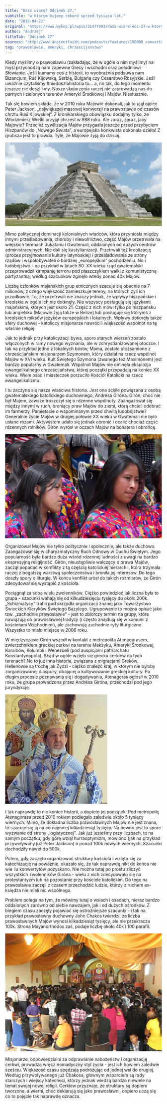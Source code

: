 ```yaml
---
title: "Dasz wiarę? Odcinek 27,"
subtitle: "w którym bijemy rekord sprzed tysiąca lat."
date: "2018-04-22"
original: "https://www.wykop.pl/wpis/31477993/dasz-wiare-odc-27-w-ktorym-bijemy-rekord-sprzed-ty/"
author: "Andrzej"
titleTab: "Odcinek 27"
sources: "http://www.ancientfaith.com/podcasts/features/150000_converts_in_guatemala/print||AncientFaith: 150,000 Converts in Guatemala!   https://www.nytimes.com/1988/12/27/world/guatemalan-priest-s-daring-crusade.html||New York Times: Guatemalan Priest's Daring Crusade   http://www.mayanorthodoxy.com/faq/||Mayan Orthodoxy: FAQ"
tag: "prawoslawie, ameryki, chrzescijanstwo"
---
```


Kiedy myślimy o prawosławiu (zakładając, że w ogóle o nim myślimy) na myśl przychodzą nam zapewne Grecy i wschodni oraz południowi Słowianie. Jeśli kumamy coś z historii, to wyobraźnia podsuwa nam Bizancjum, Ruś Kijowską, Serbię, Bułgarię czy Cesarstwo Rosyjskie. Jeśli uważnie czytaliśmy #niedoszlahistoria to… a, no tak, do tego momentu jeszcze nie doszliśmy. Nasze skojarzenia raczej nie zaprowadzą nas do parnych i zielonych terenów Ameryki Środkowej i Majów. Niesłusznie.

Tak się bowiem składa, że w 2010 roku Majowie dokonali, jak to ujął ojciec Peter Jackson, „największej masowej konwersji na prawosławie od czasów chrztu Rusi Kijowskiej”. Z kronikarskiego obowiązku dodajmy tylko, że Włodzimierz Wielki przyjął chrzest w 988 roku. Ale zaraz, zaraz, jacy Majowie? Przecież cywilizacja Majów przygasła jeszcze przed przybyciem Hiszpanów do „Nowego Świata”, a europejska konkwista dokonała dzieła! Z grubsza jest to prawda. Tyle, że Majowie żyją do dzisiaj.


![Piramida El Castillo w Chichen Itza](../images/odc27/chichen_itza.jpg "Piramida El Castillo w Chichen Itza.")

Mimo politycznej dominacji kolonialnych władców, która przyniosła między innymi prześladowania, choroby i niewolnictwo, część Majów przetrwała na wiejskich terenach Jukatanu i Gwatemali, oddalonych od dużych centrów administracyjnych. Nie dali się kastylianizacji. Przetrwali też kreolizację (proces przyjmowania kultury latynoskiej) i prześladowania ze strony rządów i współobywateli o bardziej „europejskim” pochodzeniu. No i ludobójstwo - na przykład w latach 80. XX wieku rząd gwatemalski przeprowadził kampanię terroru pod płaszczykiem walki z komunistyczną partyzantką; według szacunków zginęło wtedy ponad 40k Majów.

Liczbę członków majańskich grup etnicznych szacuje się obecnie na 7 milionów, z czego większość zamieszkuje tereny, na których żyli ich przodkowie. To, że przetrwali nie znaczy jednak, że wpływy hiszpańskie i kreolskie w ogóle ich nie dotknęły. Nie wszyscy posługują się językami majańskimi, których jest około 21. Część z nich mówi tylko po hiszpańsku lub angielsku (Majowie żyją także w Belize) lub posługuje się którymś z kreolskich miksów języków europejskich i lokalnych. Wpływy dotknęły także sfery duchowej - katoliccy misjonarze nawrócili większość wspólnot na tę właśnie religię.

Jak to jednak przy katolicyzacji bywa, sporo starych wierzeń zostało włączonych w ramy nowego wyznania, ale w zchrystianizowanej otoczce. I tak na przykład jedno z lokalnych bóstw, Mama, zostało utożsamione z chrześcijańskim misjonarzem Szymonem, który działał na rzecz wspólnot Majów w XVI wieku. Kult Świętego Szymona (zwanego też Maximónem) jest bardzo popularny w Gwatemali. Wspólnot Majów nie ominęła eksplozja ewangelikalnego chrześcijaństwa, której początki przypadają na koniec XX wieku. Wiele osad i miasteczek porzuciło Kościół Katolicki na rzecz ewangelikalizmu.

I tu zaczyna się nasza właściwa historia. Jest ona ściśle powiązana z osobą gwatemalskiego katolickiego duchownego, Andrésa Giróna. Girón, choć nie był Majem, zawsze troszczył się o rdzenne wspólnoty. Zaangażował się między innymi w ruch, broniący praw Majów do ziemi, którą chcieli odebrać im farmerzy. Pamiętacie o wspominanym przed chwilą ludobójstwie? Generalnie życie Majów w drugiej połowie XX wieku w Gwatemali nie było usłane różami. Aktywistom udało się jednak obronić i ocalić chociaż część rdzennych rolników. Girón wyrósł w oczach Majów na bohatera i obrońcę.

![Żywy dowód na to, że Majowie żyją i mają się dobrze](../images/odc27/maya_alive.jpg "Żywy dowód na to, że Majowie żyją i mają się dobrze.")

Organizował Majów nie tylko politycznie i społecznie, ale także duchowo. Zaangażował się w charyzmatyczny Ruch Odnowy w Duchu Świętym. Jego popularność była bardzo duża wśród rdzennej ludności z uwagi na bardzo ekspresyjną religijność. Girón, nieustępliwie walczący o prawa Majów, zaczął popadać w konflikty z tą częścią katolickiej hierarchii, która trzymała raczej z bogatszą warstwą społeczeństwa i broniła jej interesów. Do tego doszły spory o liturgię. W końcu konflikt urósł do takich rozmiarów, że Girón zdecydował się wystąpić z kościoła.

Pociągnął za sobą wielu zwolenników. Ciężko powiedzieć jak liczna była to grupa - szacunki wahają się od kilkudziesięciu tysięcy do około 200k. „Schizmatycy” trafili pod skrzydła organizacji znanej jako Towarzystwo Świeckich Kleryków Świętego Bazylego. Ugrupowanie to można opisać jako tzw. „zachodnie prawosławie” - jest to zbiorczy termin na grupy, które nawiązują do prawosławnej tradycji (i często znajdują się w komunii z kościołami Wschodnimi), ale zachowują zachodnie ryty liturgiczne. Wszystko to miało miejsce w 2006 roku.

W międzyczasie Girón wszedł w kontakt z metropolitą Atenagorasem, zwierzchnikiem greckiej cerkwi na terenie Meksyku, Ameryki Środkowej, Karaibów, Kolumbii i Wenezueli (pod auspicjami patriarchatu Konstantynopola). Skąd w ogóle wzięła się grecka cerkiew na tych terenach? No to już inna historia, związana z migracjami Greków. Hellenowie są trochę jak Żydzi - ciężko znaleźć kraj, w którym nie byłoby zorganizowanej diaspory, dbającej o kultywowanie greckiej kultury. Po długim procesie poznawania się i dogadywania, Atenagoras ogłosił w 2010 roku, że grupa prowadzona przez Andrésa Giróna, przechodzi pod jego jurysdykcję.

![Metropolita Meksyku, Środkowej Ameryki, Kolumbii, Wenezueli i Karaibów, Atenagoras](../images/odc27/metropolitan_athenagorus.jpg "Metropolita Meksyku, Środkowej Ameryki, Kolumbii, Wenezueli i Karaibów, Atenagoras.")

I tak naprawdę to nie koniec historii, a dopiero jej początek. Pod metropolię Atenagorasa przed 2010 rokiem podlegało zaledwie około 5 tysięcy wiernych. Mimo, że dokładna liczba prawosławnych Majów nie jest znana, to szacuje się ją na co najmniej kilkadziesiąt tysięcy. Na pewno jest to spore wyzwanie od strony „logistycznej”. Jak już jesteśmy przy liczbach, to na samym początku, gdy górę wziął hurraoptymizm, mówiono (jak na przykład przywoływany już Peter Jackson) o ponad 100k nowych wiernych. Szacunki dochodziły nawet do 500k.

Potem, gdy zaczęto organizować struktury kościoła i wzięto się za katechizację na poważnie, okazało się, że tak naprawdę nikt do końca nie wie ilu konwertytów pozyskano. Nie można tutaj po prostu zliczyć wszystkich zwolenników Giróna - wielu z nich zdecydowało się na protestantyzm lub na pozostanie przy kościele katolickim. Do tego na prawosławie zaczęli z czasem przechodzić ludzie, którzy z ruchem ex-księdza nie mieli nic wspólnego.

Problem polega na tym, że mówimy tutaj o wsiach i osadach, nieraz bardzo oddalonych zarówno od siebie nawzajem, jak i od dużych ośrodków. Z biegiem czasu zaczęły pojawiać się ostrożniejsze szacunki - i tak na przykład prawosławny duchowny John Chakos twierdzi, że liczba prawosławnych Majów wynosi kilkadziesiąt tysięcy, ale nie przekracza 100k. Strona Mayanorthodox zaś, podaje liczbę około 40k i 100 parafii.

![Wnętrze majańskiej cerwki](../images/odc27/mayan_orthodox_church.jpg "Wnętrze majańskiej cerwki.")

Misjonarze, odpowiedzialni za odprawianie nabożeństw i organizację cerkwi, prowadzą wręcz nomadyczny styl życia - jest ich bowiem zaledwie sześciu. Większość czasu spędzają podróżując od jednej wsi do drugiej. Według przywoływanego już Chakosa, głównym wsparciem są rady starszych i wiejscy katecheci, którzy jednak wiedzą bardzo niewiele na temat swojej nowej religii. Cerkiew przyznaje, że struktury są dopiero tworzone, a wierni, choć deklarują się jako prawosławni, dopiero uczą się co to pojęcie tak naprawdę oznacza.
